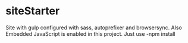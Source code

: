 # siteStarter

Site with gulp configured with sass, autoprefixer and browsersync. Also Embedded JavaScript is enabled in this project. Just use -npm install
